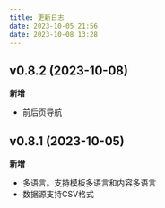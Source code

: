 ```yaml
---
title: 更新日志
date: 2023-10-05 21:56
date: 2023-10-08 13:28
---
```


## v0.8.2 (2023-10-08)

**新增**

- 前后页导航

## v0.8.1 (2023-10-05)

**新增**

- 多语言。支持模板多语言和内容多语言
- 数据源支持CSV格式